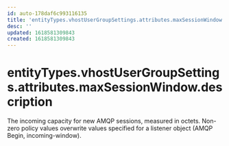 ```yaml
---
id: auto-178daf6c993116135
title: 'entityTypes.vhostUserGroupSettings.attributes.maxSessionWindow.description'
desc: ''
updated: 1618581309843
created: 1618581309843
---
```

# entityTypes.vhostUserGroupSettings.attributes.maxSessionWindow.description

The incoming capacity for new AMQP sessions, measured in octets. Non-zero policy values overwrite values specified for a listener object (AMQP Begin, incoming-window).